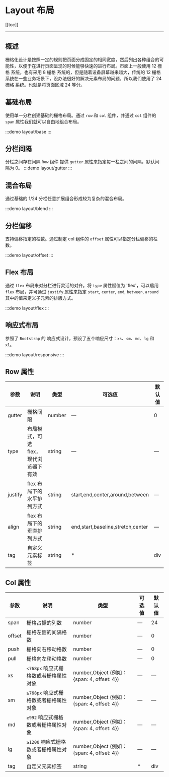 # Layout 布局

[[toc]]

---

## 概述

栅格化设计是按照一定的规则把页面分成固定的相同宽度，然后列出各种组合的可能性，以便于在进行页面呈现的时候能够快速的进行布局。市面上一般使用 12 栅格 系统，也有采用 8 栅格 系统的，但是随着设备屏幕越来越大，传统的 12 栅格 系统在一些业务场景下，没办法很好的解决元素布局的问题，所以我们使用了 24 栅格 系统。也就是将页面区域 24 等分。

## 基础布局

使用单一分栏创建基础的栅格布局。通过 `row` 和 `col` 组件，并通过 `col` 组件的 `span` 属性我们就可以自由地组合布局。

:::demo
layout/base
:::

## 分栏间隔

分栏之间存在间隔 `Row` 组件 提供 `gutter` 属性来指定每一栏之间的间隔，默认间隔为 0。
:::demo
layout/gutter
:::

## 混合布局

通过基础的 1/24 分栏任意扩展组合形成较为复杂的混合布局。

:::demo
layout/blend
:::

## 分栏偏移

支持偏移指定的栏数。通过制定 col 组件的 `offset` 属性可以指定分栏偏移的栏数。

:::demo
layout/offset
:::

## Flex 布局

通过 `flex` 布局来对分栏进行灵活的对齐。将 `type` 属性赋值为 'flex'，可以启用 `flex` 布局，并可通过 `justify` 属性来指定 `start`, `center`, `end`, `between`, `around` 其中的值来定义子元素的排版方式。

:::demo
layout/flex
:::

## 响应式布局

参照了 `Bootstrap` 的 响应式设计，预设了五个响应尺寸：`xs`、`sm`、`md`、`lg` 和 `xl`。

:::demo
layout/responsive
:::

## Row 属性

| 参数    | 说明                                  | 类型   | 可选值                            | 默认值 |
| ------- | ------------------------------------- | ------ | --------------------------------- | ------ |
| gutter  | 栅格间隔                              | number | —                                 | 0      |
| type    | 布局模式，可选 flex，现代浏览器下有效 | string | —                                 | —      |
| justify | flex 布局下的水平排列方式             | string | start,end,center,around,between   | —      |
| align   | flex 布局下的垂直排列方式             | string | end,start,baseline,stretch,center | —      |
| tag     | 自定义元素标签                        | string | \*                                | div    |

## Col 属性

| 参数   | 说明                                  | 类型                                        | 可选值 | 默认值 |
| ------ | ------------------------------------- | ------------------------------------------- | ------ | ------ |
| span   | 栅格占据的列数                        | number                                      | —      | 24     |
| offset | 栅格左侧的间隔格数                    | number                                      | —      | 0      |
| push   | 栅格向右移动格数                      | number                                      | —      | 0      |
| pull   | 栅格向左移动格数                      | number                                      | —      | 0      |
| xs     | `<768px` 响应式栅格数或者栅格属性对象 | number,Object (例如： {span: 4, offset: 4}) | —      | —      |
| sm     | `≥768px` 响应式栅格数或者栅格属性对象 | number,Object (例如： {span: 4, offset: 4}) | —      | —      |
| md     | `≥992` 响应式栅格数或者栅格属性对象   | number,Object (例如： {span: 4, offset: 4}) | —      | —      |
| lg     | `≥1200` 响应式栅格数或者栅格属性对象  | number,Object (例如： {span: 4, offset: 4}) | —      | —      |
| tag    | 自定义元素标签                        | string                                      | \*     | div    |
